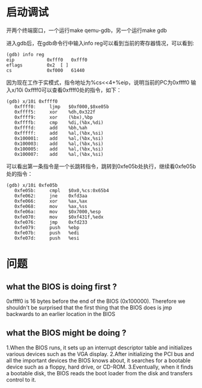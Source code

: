# 启动调试
开两个终端窗口，一个运行make qemu-gdb，另一个运行make gdb

进入gdb后，在gdb命令行中输入info reg可以看到当前的寄存器情况，可以看到:
```
(gdb) info reg
eip            0xfff0	0xfff0
eflags         0x2	[ ]
cs             0xf000	61440
```
因为现在工作于实模式，指令地址为%cs<<4+%eip，说明当前的PC为0xffff0
输入x/10i 0xffff0可以查看0xffff0处的指令，如下：
```
(gdb) x/10i 0xffff0
   0xffff0:     ljmp   $0xf000,$0xe05b
   0xffff5:     xor    %dh,0x322f
   0xffff9:     xor    (%bx),%bp
   0xffffb:     cmp    %di,(%bx,%di)
   0xffffd:     add    %bh,%ah
   0xfffff:     add    %al,(%bx,%si)
   0x100001:    add    %al,(%bx,%si)
   0x100003:    add    %al,(%bx,%si)
   0x100005:    add    %al,(%bx,%si)
   0x100007:    add    %al,(%bx,%si)
```
可以看出第一条指令是一个长跳转指令，跳转到0xfe05b处执行，继续看0xfe05b处的指令：
```
(gdb) x/10i 0xfe05b
   0xfe05b:     cmpl   $0x0,%cs:0x65b4
   0xfe062:     jne    0xfd3aa
   0xfe066:     xor    %ax,%ax
   0xfe068:     mov    %ax,%ss
   0xfe06a:     mov    $0x7000,%esp
   0xfe070:     mov    $0xf431f,%edx
   0xfe076:     jmp    0xfd233
   0xfe079:     push   %ebp
   0xfe07b:     push   %edi
   0xfe07d:     push   %esi
```
# 问题
## what the BIOS is doing first ?
0xffff0 is 16 bytes before the end of the BIOS (0x100000). 
Therefore we shouldn't be surprised that the first thing that the BIOS does is jmp backwards to an earlier location in the BIOS

## what the BIOS might be doing ?
1.When the BIOS runs, it sets up an interrupt descriptor table and initializes various devices such as the VGA display.
2.After initializing the PCI bus and all the important devices the BIOS knows about, it searches for a bootable device such as a floppy, hard drive, or CD-ROM. 
3.Eventually, when it finds a bootable disk, the BIOS reads the boot loader from the disk and transfers control to it.
